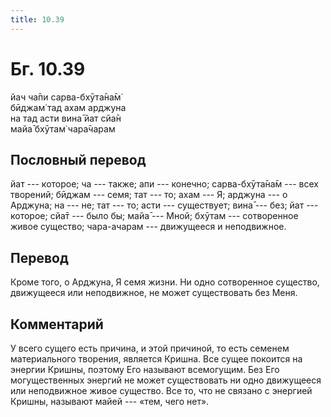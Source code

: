 ```yaml
---
title: 10.39
---
```


# Бг. 10.39
йач ча̄пи сарва-бхӯта̄на̄м̇<br/>
бӣджам̇ тад ахам арджуна<br/>
на тад асти вина̄ йат сйа̄н<br/>
майа̄ бхӯтам̇ чара̄чарам
## Пословный перевод

йат --- которое; ча --- также; апи --- конечно; сарва-бхӯта̄на̄м --- всех
творений; бӣджам --- семя; тат --- то; ахам --- Я; арджуна --- о
Арджуна; на --- не; тат --- то; асти --- существует; вина̄ --- без; йат
--- которое; сйа̄т --- было бы; майа̄ --- Мной; бхӯтам --- сотворенное
живое существо; чара-ачарам --- движущееся и неподвижное.

## Перевод

Кроме того, о Арджуна, Я семя жизни. Ни одно сотворенное существо,
движущееся или неподвижное, не может существовать без Меня.

## Комментарий

У всего сущего есть причина, и этой причиной, то есть семенем
материального творения, является Кришна. Все сущее покоится на энергии
Кришны, поэтому Его называют всемогущим. Без Его могущественных энергий
не может существовать ни одно движущееся или неподвижное живое существо.
Все то, что не связано с энергией Кришны, называют майей --- «тем, чего
нет».
